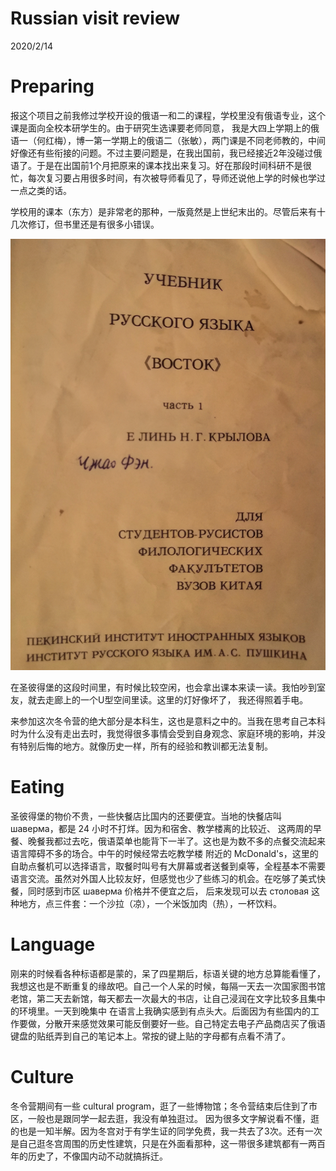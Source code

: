 # Russian visit review
2020/2/14

# Preparing
报这个项目之前我修过学校开设的俄语一和二的课程，学校里没有俄语专业，这个课是面向全校本研学生的。由于研究生选课要老师同意，
我是大四上学期上的俄语一（何红梅），博一第一学期上的俄语二（张敏），两门课是不同老师教的，中间好像还有些衔接的问题。不过主要问题是，在我出国前，我已经接近2年没碰过俄语了。于是在出国前1个月把原来的课本找出来复习。好在那段时间科研不是很忙，每次复习要占用很多时间，有次被导师看见了，导师还说他上学的时候也学过一点之类的话。

学校用的课本（东方）是非常老的那种，一版竟然是上世纪末出的。尽管后来有十几次修订，但书里还是有很多小错误。

![](russian_visit_review_photo/textbook.png)

在圣彼得堡的这段时间里，有时候比较空闲，也会拿出课本来读一读。我怕吵到室友，就去走廊上的一个U型空间里读。这里的灯好像坏了，
我还得照着手电。

来参加这次冬令营的绝大部分是本科生，这也是意料之中的。当我在思考自己本科时为什么没有走出去时，我觉得很多事情会受到自身观念、家庭环境的影响，并没有特别后悔的地方。就像历史一样，所有的经验和教训都无法复制。

# Eating
圣彼得堡的物价不贵，一些快餐店比国内的还要便宜。当地的快餐店叫 шаверма，都是 24 小时不打烊。因为和宿舍、教学楼离的比较近、
这两周的早餐、晚餐我都过去吃，俄语菜单也能背下一半了。这也是为数不多的点餐交流起来语言障碍不多的场合。中午的时候经常去吃教学楼
附近的 McDonald's，这里的自助点餐机可以选择语言，取餐时叫号有大屏幕或者送餐到桌等，全程基本不需要语言交流。虽然对外国人比较友好，但感觉也少了些练习的机会。在吃够了美式快餐，同时感到市区 шаверма 价格并不便宜之后， 后来发现可以去 столовая 这种地方，点三件套：一个沙拉（凉），一个米饭加肉（热），一杯饮料。

# Language
刚来的时候看各种标语都是蒙的，呆了四星期后，标语关键的地方总算能看懂了，我想这也是不断重复的缘故吧。自己一个人呆的时候，每隔一天去一次国家图书馆老馆，第二天去新馆，每天都去一次最大的书店，让自己浸润在文字比较多且集中的环境里。一天到晚集中
在语言上我确实感到有点头大。后面因为有些国内的工作要做，分散开来感觉效果可能反倒要好一些。自己特定去电子产品商店买了俄语
键盘的贴纸弄到自己的笔记本上。常按的键上贴的字母都有点看不清了。

# Culture
冬令营期间有一些 cultural program，逛了一些博物馆；冬令营结束后住到了市区，一般也是跟同学一起去逛，我没有单独逛过。
因为很多文字解说看不懂，逛的也是一知半解。因为冬宫对于有学生证的同学免费，我一共去了3次。还有一次是自己逛冬宫周围的历史性建筑，只是在外面看那种，这一带很多建筑都有一两百年的历史了，不像国内动不动就搞拆迁。